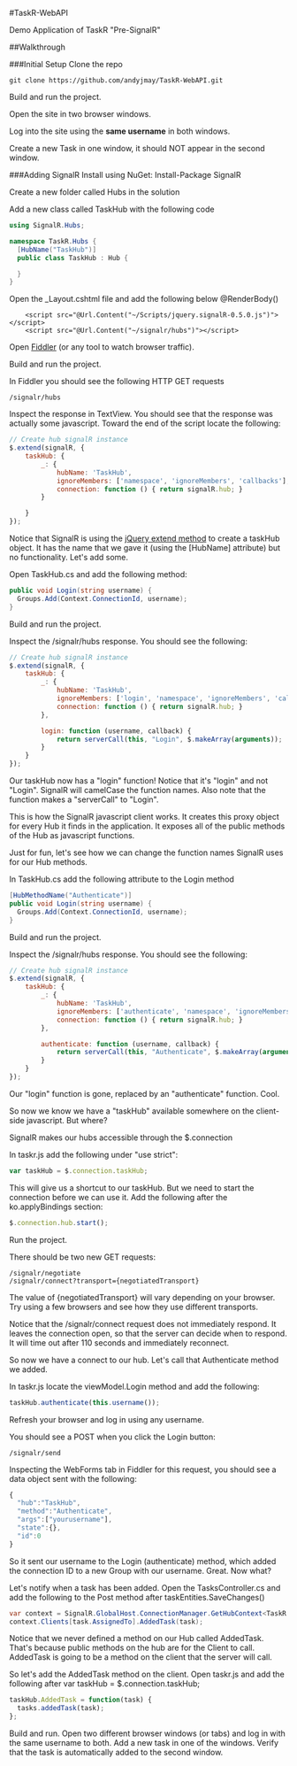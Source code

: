 #TaskR-WebAPI


Demo Application of TaskR "Pre-SignalR"

##Walkthrough

###Initial Setup
Clone the repo

```
git clone https://github.com/andyjmay/TaskR-WebAPI.git
```

Build and run the project.

Open the site in two browser windows.

Log into the site using the **same username** in both windows.

Create a new Task in one window, it should NOT appear in the second window.

###Adding SignalR
Install using NuGet: Install-Package SignalR

Create a new folder called Hubs in the solution

Add a new class called TaskHub with the following code

```csharp
using SignalR.Hubs;    

namespace TaskR.Hubs {
  [HubName("TaskHub")]
  public class TaskHub : Hub {

  }
}
```

Open the _Layout.cshtml file and add the following below @RenderBody()

```
    <script src="@Url.Content("~/Scripts/jquery.signalR-0.5.0.js")"></script>    
    <script src="@Url.Content("~/signalr/hubs")"></script>
```

Open [Fiddler](http://www.fiddler2.com/fiddler2/) (or any tool to watch browser traffic).

Build and run the project.

In Fiddler you should see the following HTTP GET requests

```
/signalr/hubs
```

Inspect the response in TextView. You should see that the response was actually some javascript. Toward the end of the script locate the following:

```javascript
// Create hub signalR instance
$.extend(signalR, {
    taskHub: {
        _: {
            hubName: 'TaskHub',
            ignoreMembers: ['namespace', 'ignoreMembers', 'callbacks'],
            connection: function () { return signalR.hub; }
        }

    }
});
```

Notice that SignalR is using the [jQuery extend method](http://api.jquery.com/jQuery.extend/) to create a taskHub object. It has the name that we gave it (using the [HubName] attribute) but no functionality. Let's add some.

Open TaskHub.cs and add the following method:

```csharp
public void Login(string username) {
  Groups.Add(Context.ConnectionId, username);
}
```

Build and run the project.

Inspect the /signalr/hubs response. You should see the following:

```javascript
// Create hub signalR instance
$.extend(signalR, {
    taskHub: {
        _: {
            hubName: 'TaskHub',
            ignoreMembers: ['login', 'namespace', 'ignoreMembers', 'callbacks'],
            connection: function () { return signalR.hub; }
        },

        login: function (username, callback) {
            return serverCall(this, "Login", $.makeArray(arguments));
        }
    }
});
```

Our taskHub now has a "login" function! Notice that it's "login" and not "Login". SignalR will camelCase the function names. Also note that the function makes a "serverCall" to "Login".

This is how the SignalR javascript client works. It creates this proxy object for every Hub it finds in the application. It exposes all of the public methods of the Hub as javascript functions.

Just for fun, let's see how we can change the function names SignalR uses for our Hub methods.

In TaskHub.cs add the following attribute to the Login method

```csharp
[HubMethodName("Authenticate")]
public void Login(string username) {
  Groups.Add(Context.ConnectionId, username);
}
```

Build and run the project.

Inspect the /signalr/hubs response. You should see the following:

```javascript
// Create hub signalR instance
$.extend(signalR, {
    taskHub: {
        _: {
            hubName: 'TaskHub',
            ignoreMembers: ['authenticate', 'namespace', 'ignoreMembers', 'callbacks'],
            connection: function () { return signalR.hub; }
        },

        authenticate: function (username, callback) {
            return serverCall(this, "Authenticate", $.makeArray(arguments));
        }
    }
});
```

Our "login" function is gone, replaced by an "authenticate" function. Cool.

So now we know we have a "taskHub" available somewhere on the client-side javascript. But where?

SignalR makes our hubs accessible through the $.connection 

In taskr.js add the following under "use strict":

```javascript
var taskHub = $.connection.taskHub;
```

This will give us a shortcut to our taskHub. But we need to start the connection before we can use it. Add the following after the ko.applyBindings section:

```javascript
$.connection.hub.start();
```

Run the project.

There should be two new GET requests:

```
/signalr/negotiate
/signalr/connect?transport={negotiatedTransport}
```

The value of {negotiatedTransport} will vary depending on your browser. Try using a few browsers and see how they use different transports.

Notice that the /signalr/connect request does not immediately respond. It leaves the connection open, so that the server can decide when to respond. It will time out after 110 seconds and immediately reconnect.

So now we have a connect to our hub. Let's call that Authenticate method we added.

In taskr.js locate the viewModel.Login method and add the following:

```javascript
taskHub.authenticate(this.username());
```

Refresh your browser and log in using any username.

You should see a POST when you click the Login button:

```
/signalr/send
```

Inspecting the WebForms tab in Fiddler for this request, you should see a data object sent with the following:

```javascript
{
  "hub":"TaskHub",
  "method":"Authenticate",
  "args":["yourusername"],
  "state":{},
  "id":0
}
```

So it sent our username to the Login (authenticate) method, which added the connection ID to a new Group with our username. Great. Now what?

Let's notify when a task has been added. Open the TasksController.cs and add the following to the Post method after taskEntities.SaveChanges()

```csharp
var context = SignalR.GlobalHost.ConnectionManager.GetHubContext<TaskR.Hubs.TaskHub>();
context.Clients[task.AssignedTo].AddedTask(task);
```

Notice that we never defined a method on our Hub called AddedTask. That's because public methods on the hub are for the Client to call. AddedTask is going to be a method on the client that the server will call.

So let's add the AddedTask method on the client. Open taskr.js and add the following after var taskHub = $.connection.taskHub;

```javascript
taskHub.AddedTask = function(task) {
  tasks.addedTask(task);
};
```

Build and run. Open two different browser windows (or tabs) and log in with the same username to both. Add a new task in one of the windows. Verify that the task is automatically added to the second window.